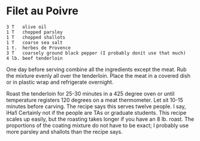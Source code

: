 # Filet au Poivre
```
3 T   olive oil
1 T   chopped parsley
1 T   chopped shallots
1 T   coarse sea salt 
1 t.  herbes de Provence
3 T   coarsely ground black pepper (I probably donít use that much)
4 lb. beef tenderloin
```

One day before serving combine all the ingredients except the meat.  Rub the mixture evenly all over the tenderloin.  Place the meat in a covered dish or in plastic wrap and refrigerate overnight.

Roast the tenderloin for 25-30 minutes in a 425 degree oven or until temperature registers 120 degrees on a meat thermometer.  Let sit 10-15 minutes before carving.  The recipe says this serves twelve people.  I say, ìHa!î  Certainly not if the people are TAs or graduate students.  This recipe scales up easily, but the roasting takes longer if you have an 8 lb. roast.  The proportions of the coating mixture do not have to be exact; I probably use more parsley and shallots than the recipe says.
